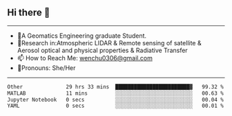 ## Hi there 👋
---
- 🌱A Geomatics Engineering graduate Student.
- 🔭Research in:Atmospheric LIDAR & Remote sensing of satellite & Aerosol optical and physical properties & Radiative Transfer
- 📫 How to Reach Me: wenchu0306@gmail.com
- 🍒Pronouns: She/Her
---

<!--START_SECTION:waka-->

```txt
Other              29 hrs 33 mins  ████████████████████████▓   99.32 %
MATLAB             11 mins         ░░░░░░░░░░░░░░░░░░░░░░░░░   00.63 %
Jupyter Notebook   0 secs          ░░░░░░░░░░░░░░░░░░░░░░░░░   00.04 %
YAML               0 secs          ░░░░░░░░░░░░░░░░░░░░░░░░░   00.01 %
```

<!--END_SECTION:waka-->







